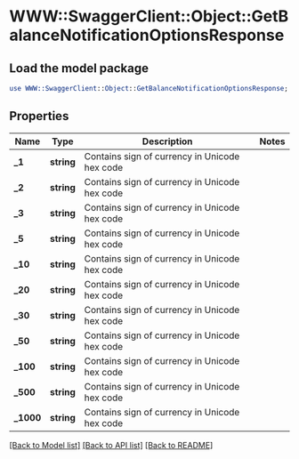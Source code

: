 # WWW::SwaggerClient::Object::GetBalanceNotificationOptionsResponse

## Load the model package
```perl
use WWW::SwaggerClient::Object::GetBalanceNotificationOptionsResponse;
```

## Properties
Name | Type | Description | Notes
------------ | ------------- | ------------- | -------------
**_1** | **string** | Contains sign of currency in Unicode hex code | 
**_2** | **string** | Contains sign of currency in Unicode hex code | 
**_3** | **string** | Contains sign of currency in Unicode hex code | 
**_5** | **string** | Contains sign of currency in Unicode hex code | 
**_10** | **string** | Contains sign of currency in Unicode hex code | 
**_20** | **string** | Contains sign of currency in Unicode hex code | 
**_30** | **string** | Contains sign of currency in Unicode hex code | 
**_50** | **string** | Contains sign of currency in Unicode hex code | 
**_100** | **string** | Contains sign of currency in Unicode hex code | 
**_500** | **string** | Contains sign of currency in Unicode hex code | 
**_1000** | **string** | Contains sign of currency in Unicode hex code | 

[[Back to Model list]](../README.md#documentation-for-models) [[Back to API list]](../README.md#documentation-for-api-endpoints) [[Back to README]](../README.md)



